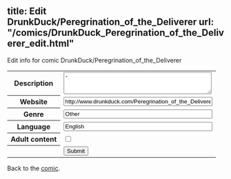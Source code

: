 title: Edit DrunkDuck/Peregrination_of_the_Deliverer
url: "/comics/DrunkDuck_Peregrination_of_the_Deliverer_edit.html"
---
Edit info for comic DrunkDuck/Peregrination_of_the_Deliverer

<form name="comic" action="http://gaepostmail.appspot.com/comic/" method="post">
<table class="comicinfo">
<tr>
<th>Description</th><td><textarea name="description" cols="40" rows="3">-</textarea></td>
</tr>
<tr>
<th>Website</th><td><input type="text" name="url" value="http://www.drunkduck.com/Peregrination_of_the_Deliverer/" size="40"/></td>
</tr>
<tr>
<th>Genre</th><td><input type="text" name="genre" value="Other" size="40"/></td>
</tr>
<tr>
<th>Language</th><td><input type="text" name="language" value="English" size="40"/></td>
</tr>
<tr>
<th>Adult content</th><td><input type="checkbox" name="adult" value="adult" /></td>
</tr>
<tr>
<th></th><td>
<input type="hidden" name="comic" value="DrunkDuck_Peregrination_of_the_Deliverer" />
<input type="submit" name="submit" value="Submit" />
</td>
</tr>
</table>
</form>

Back to the [comic](DrunkDuck_Peregrination_of_the_Deliverer.html).

